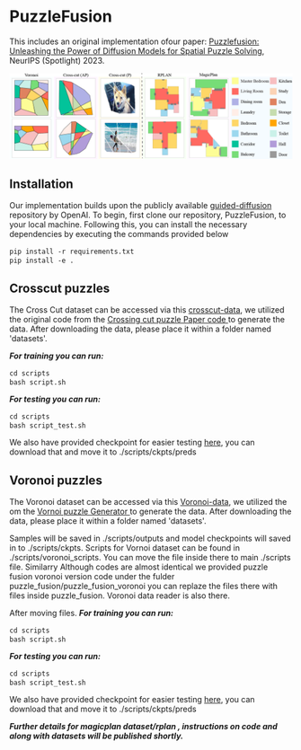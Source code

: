 # PuzzleFusion
This includes an original implementation ofour paper:
[Puzzlefusion: Unleashing the Power of Diffusion Models for Spatial Puzzle Solving](https://arxiv.org/pdf/2211.13785.pdf), NeurIPS (Spotlight) 2023.



![Model dataset](imgs/dataset2.png)

## Installation
Our implementation builds upon the publicly available  [guided-diffusion](https://github.com/openai/guided-diffusion) repository by OpenAI. To begin, first clone our repository, PuzzleFusion, to your local machine. Following this, you can install the necessary dependencies by executing the commands provided below
```
pip install -r requirements.txt
pip install -e .
```

## Crosscut puzzles

The Cross Cut dataset can be accessed via this [crosscut-data](https://drive.google.com/file/d/1kRRI9V6ro1MK0f-rNbw0hg5jw_WVwlzw/view?usp=share_link), we utilized the original code from the [Crossing cut puzzle Paper code ](https://openaccess.thecvf.com/content/CVPR2021/papers/Harel_Crossing_Cuts_Polygonal_Puzzles_Models_and_Solvers_CVPR_2021_paper.pdf) to generate the data. After downloading the data, please place it within a folder named 'datasets'.  

***For training you can run:***
```
cd scripts
bash script.sh
```
***For testing you can run:***
```
cd scripts
bash script_test.sh
```
We also have provided checkpoint for easier testing [here](https://drive.google.com/file/d/1jdqZFikSXTVDyOBErL0tn373RCcQKV1f/view?usp=share_link), you can download that and move it to ./scripts/ckpts/preds 


## Voronoi puzzles
The Voronoi dataset can be accessed via this [Voronoi-data](), we utilized the om the [Vornoi puzzle  Generator ](https://github.com/sepidsh/PuzzleFussion/blob/main/Voronoi_samples/vor_dataset_maker.py) to generate the data. After downloading the data, please place it within a folder named 'datasets'.

Samples will be saved in ./scripts/outputs and  model checkpoints will saved in to ./scripts/ckpts. Scripts for Vornoi dataset can be found in ./scripts/voronoi_scripts. You can move the file inside there to main ./scripts file. Similarry Although codes are almost identical we provided puzzle fusion voronoi version code under the fulder puzzle_fusion/puzzle_fusion_voronoi you can replaze the files there with files inside puzzle_fusion. Voronoi data reader is also there. 

After moving files. 
***For training you can run:***
```
cd scripts
bash script.sh
```
***For testing you can run:***
```
cd scripts
bash script_test.sh
```
We also have provided checkpoint for easier testing [here](https://drive.google.com/file/d/1VB_7M6Uodb6eK2DDMprAuZUdT9UaCA4O/view?usp=share_link), you can download that and move it to ./scripts/ckpts/preds







***Further details for magicplan dataset/rplan , instructions on code and along with datasets will be published shortly.***
